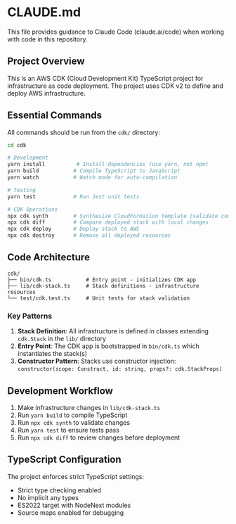 # CLAUDE.md

This file provides guidance to Claude Code (claude.ai/code) when working with code in this repository.

## Project Overview

This is an AWS CDK (Cloud Development Kit) TypeScript project for infrastructure as code deployment. The project uses CDK v2 to define and deploy AWS infrastructure.

## Essential Commands

All commands should be run from the `cdk/` directory:

```bash
cd cdk

# Development
yarn install          # Install dependencies (use yarn, not npm)
yarn build           # Compile TypeScript to JavaScript
yarn watch           # Watch mode for auto-compilation

# Testing
yarn test            # Run Jest unit tests

# CDK Operations
npx cdk synth        # Synthesize CloudFormation template (validate code)
npx cdk diff         # Compare deployed stack with local changes
npx cdk deploy       # Deploy stack to AWS
npx cdk destroy      # Remove all deployed resources
```

## Code Architecture

```
cdk/
├── bin/cdk.ts           # Entry point - initializes CDK app
├── lib/cdk-stack.ts     # Stack definitions - infrastructure resources
└── test/cdk.test.ts     # Unit tests for stack validation
```

### Key Patterns

1. **Stack Definition**: All infrastructure is defined in classes extending `cdk.Stack` in the `lib/` directory
2. **Entry Point**: The CDK app is bootstrapped in `bin/cdk.ts` which instantiates the stack(s)
3. **Constructor Pattern**: Stacks use constructor injection: `constructor(scope: Construct, id: string, props?: cdk.StackProps)`

## Development Workflow

1. Make infrastructure changes in `lib/cdk-stack.ts`
2. Run `yarn build` to compile TypeScript
3. Run `npx cdk synth` to validate changes
4. Run `yarn test` to ensure tests pass
5. Run `npx cdk diff` to review changes before deployment

## TypeScript Configuration

The project enforces strict TypeScript settings:
- Strict type checking enabled
- No implicit any types
- ES2022 target with NodeNext modules
- Source maps enabled for debugging